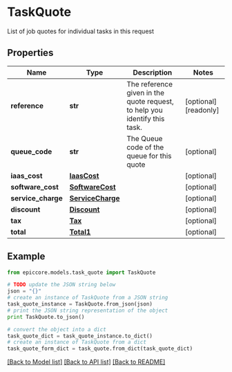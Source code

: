 # TaskQuote

List of job quotes for individual tasks in this request

## Properties

Name | Type | Description | Notes
------------ | ------------- | ------------- | -------------
**reference** | **str** | The reference given in the quote request, to help you identify this task. | [optional] [readonly] 
**queue_code** | **str** | The Queue code of the queue for this quote | [optional] 
**iaas_cost** | [**IaasCost**](IaasCost.md) |  | [optional] 
**software_cost** | [**SoftwareCost**](SoftwareCost.md) |  | [optional] 
**service_charge** | [**ServiceCharge**](ServiceCharge.md) |  | [optional] 
**discount** | [**Discount**](Discount.md) |  | [optional] 
**tax** | [**Tax**](Tax.md) |  | [optional] 
**total** | [**Total1**](Total1.md) |  | [optional] 

## Example

```python
from epiccore.models.task_quote import TaskQuote

# TODO update the JSON string below
json = "{}"
# create an instance of TaskQuote from a JSON string
task_quote_instance = TaskQuote.from_json(json)
# print the JSON string representation of the object
print TaskQuote.to_json()

# convert the object into a dict
task_quote_dict = task_quote_instance.to_dict()
# create an instance of TaskQuote from a dict
task_quote_form_dict = task_quote.from_dict(task_quote_dict)
```
[[Back to Model list]](../README.md#documentation-for-models) [[Back to API list]](../README.md#documentation-for-api-endpoints) [[Back to README]](../README.md)


